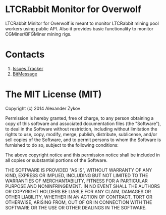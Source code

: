 LTCRabbit Monitor for Overwolf
==============================

LTCRabbit Minitor for Overwolf is meant to monitor LTCRabbit mining pool workers using public API.
Also it provides basic functionality to monitor CGMiner/BFGMiner mining rigs.


Contacts
========
1. [Issues Tracker](https://github.com/TigerND/ltcrabbit-overwolf/issues)
2. [BitMessage](bitmsg:BM-NBP1fqdEH5HdkwFi6K7tpBrLk8HdXYXz?action=add&label=ltcrabbit-overwolf)


The MIT License (MIT)
=====================

Copyright (c) 2014 Alexander Zykov

Permission is hereby granted, free of charge, to any person obtaining a copy
of this software and associated documentation files (the "Software"), to deal
in the Software without restriction, including without limitation the rights
to use, copy, modify, merge, publish, distribute, sublicense, and/or sell
copies of the Software, and to permit persons to whom the Software is
furnished to do so, subject to the following conditions:

The above copyright notice and this permission notice shall be included in
all copies or substantial portions of the Software.

THE SOFTWARE IS PROVIDED "AS IS", WITHOUT WARRANTY OF ANY KIND, EXPRESS OR
IMPLIED, INCLUDING BUT NOT LIMITED TO THE WARRANTIES OF MERCHANTABILITY,
FITNESS FOR A PARTICULAR PURPOSE AND NONINFRINGEMENT. IN NO EVENT SHALL THE
AUTHORS OR COPYRIGHT HOLDERS BE LIABLE FOR ANY CLAIM, DAMAGES OR OTHER
LIABILITY, WHETHER IN AN ACTION OF CONTRACT, TORT OR OTHERWISE, ARISING FROM,
OUT OF OR IN CONNECTION WITH THE SOFTWARE OR THE USE OR OTHER DEALINGS IN
THE SOFTWARE.
